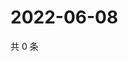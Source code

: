 # 2022-06-08

共 0 条

<!-- BEGIN WEIBO -->
<!-- 最后更新时间 Wed Jun 08 2022 16:23:05 GMT+0800 (China Standard Time) -->

<!-- END WEIBO -->
